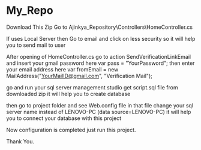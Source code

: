 # My_Repo
Download This Zip 
Go to Ajinkya_Repository\Controllers\HomeController.cs

If uses Local Server then Go to email and click on less security so it will help you to send mail to user 

After opening of HomeController.cs go to action SendVerificationLinkEmail and insert your gmail password here var pass = "YourPassword";
then enter your email address here var fromEmail = new MailAddress("YourMailID@gmail.com", "Verification Mail");

go and run your sql server management studio
get script.sql file from downloaded zip it will help you to create database

then go to project folder and see Web.config file in that file change your sql server name instead of LENOVO-PC (data source=LENOVO-PC) it will help you to connect your database with this project

Now configuration is completed just run this project.

Thank You.
